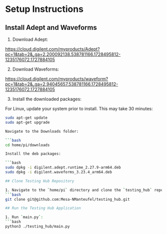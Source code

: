 # Setup Instructions

## Install Adept and Waveforms

1. Download Adept:

https://cloud.digilent.com/myproducts/Adept?pc=1&tab=2&_ga=2.200092138.538781166.1728495812-1235176072.1727884105

2. Download Waveforms:

https://cloud.digilent.com/myproducts/waveform?pc=1&tab=2&_ga=2.94045657.538781166.1728495812-1235176072.1727884105

3. Install the downloaded packages:
   
For Linux, update your system prior to install. This may take 30 minutes:

   ```bash
   sudo apt-get update
   sudo apt-get upgrade

Navigate to the Downloads folder:

   ```bash
   cd home/pi/downloads
   
Install the deb packages:

   ```bash
   sudo dpkg -i digilent.adept.runtime_2.27.9-arm64.deb
   sudo dpkg -i digilent.waveforms_3.23.4_arm64.deb

## Clone Testing Hub Repository

1. Navigate to the `home/pi` directory and clone the `testing_hub` repository:
   ```bash
   git clone git@github.com:Mesa-NManteufel/testing_hub.git

## Run the Testing Hub Application

1. Run `main.py`:
   ```bash
   python3 ./testing_hub/main.py